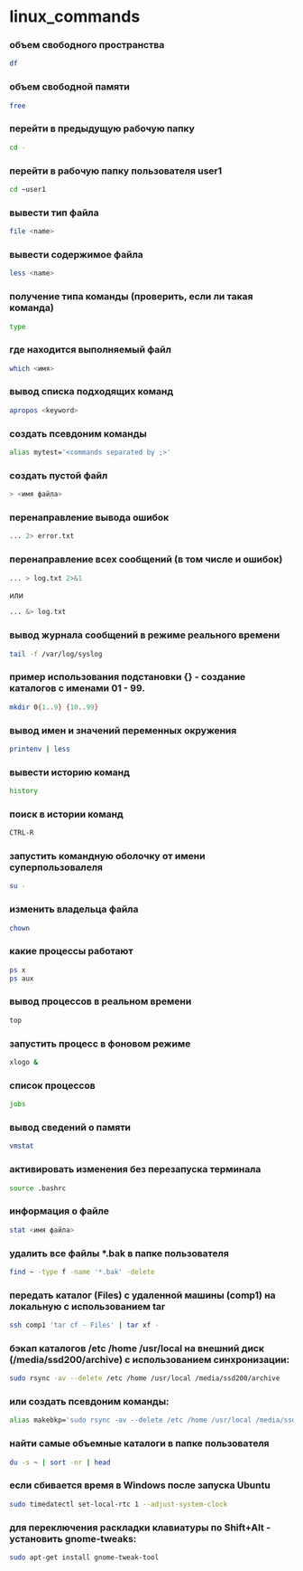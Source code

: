 # linux_commands

### объем свободного пространства
```sh
df
```

### объем свободной памяти
```sh
free
```

### перейти в предыдущую рабочую папку
```sh
cd -
```

### перейти в рабочую папку пользователя user1
```sh
cd ~user1
```

### вывести тип файла
```sh
file <name>
```

### вывести содержимое файла
```sh
less <name>
```

### получение типа команды (проверить, если ли такая команда)
```sh
type
```

### где находится выполняемый файл
```sh
which <имя>
```

### вывод списка подходящих команд
```sh
apropos <keyword>
```

### создать псевдоним команды
```sh
alias mytest='<commands separated by ;>'
```

### создать пустой файл
```sh
> <имя файла>
```


### перенаправление вывода ошибок
```sh
... 2> error.txt
```

### перенаправление всех сообщений (в том числе и ошибок)
```sh
... > log.txt 2>&1
```
или
```sh
... &> log.txt
```


### вывод журнала сообщений в режиме реального времени
```sh
tail -f /var/log/syslog
```

### пример использования подстановки {} - создание каталогов с именами 01 - 99.
```sh
mkdir 0{1..9} {10..99}
```

### вывод имен и значений переменных окружения
```sh
printenv | less
```

### вывести историю команд
```sh
history 
```

### поиск в истории команд
```sh
CTRL-R
```

### запустить командную оболочку от имени суперпользовалеля
```sh
su -
```

### изменить владельца файла
```sh
chown
```

### какие процессы работают
```sh
ps x
ps aux
```

### вывод процессов в реальном времени
```sh
top
```

### запустить процесс в фоновом режиме
```sh
xlogo &
```

### список процессов
```sh
jobs
```

### вывод сведений о памяти
```sh
vmstat
```

### активировать изменения без перезапуска терминала
```sh
source .bashrc
```

### информация о файле
```sh
stat <имя файла>
```

### удалить все файлы *.bak в папке пользователя
```sh
find ~ -type f -name '*.bak' -delete
```

### передать каталог (Files) с удаленной машины (comp1) на локальную с использованием tar
```sh
ssh comp1 'tar cf - Files' | tar xf -
```

### бэкап каталогов /etc /home /usr/local на внешний диск (/media/ssd200/archive) с использованием синхронизации:
```sh
sudo rsync -av --delete /etc /home /usr/local /media/ssd200/archive
```
### или создать псевдоним команды:
```sh
alias makebkp='sudo rsync -av --delete /etc /home /usr/local /media/ssd200/archive'
```

### найти самые объемные каталоги в папке пользователя
```sh
du -s ~ | sort -nr | head
```

### если сбивается время в Windows после запуска Ubuntu
```sh
sudo timedatectl set-local-rtc 1 --adjust-system-clock
```

### для переключения раскладки клавиатуры по Shift+Alt - установить gnome-tweaks:
```sh
sudo apt-get install gnome-tweak-tool
```
